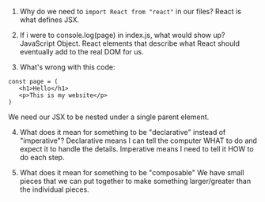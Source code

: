 1. Why do we need to `import React from "react"` in our files?
React is what defines JSX.

2. If i were to console.log(page) in index.js, what would show up?
JavaScript Object. React elements that describe what React should eventually add to the real DOM for us.

3. What's wrong with this code:
```
const page = (
   <h1>Hello</h1>
   <p>This is my website</p>
)
```
We need our JSX to be nested under a single parent element.

4. What does it mean for something to be "declarative" instead of "imperative"?
Declarative means I can tell the computer WHAT to do and expect it to handle the details.
Imperative means I need to tell it HOW to do each step.

5. What does it mean for something to be "composable"
We have small pieces that we can put together to make something larger/greater than the individual pieces.